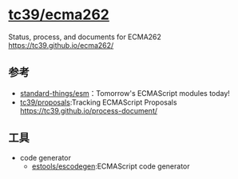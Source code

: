 # [tc39/ecma262](https://github.com/tc39/ecma262)

Status, process, and documents for ECMA262 https://tc39.github.io/ecma262/

## 参考

* [standard-things/esm](https://github.com/standard-things/esm)：Tomorrow's ECMAScript modules today!
* [tc39/proposals](https://github.com/tc39/proposals):Tracking ECMAScript Proposals https://tc39.github.io/process-document/

## 工具

* code generator
    - [estools/escodegen](https://github.com/estools/escodegen):ECMAScript code generator
